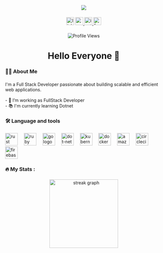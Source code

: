 <div align="center">
 <img src="https://github-readme-activity-graph.vercel.app/graph?username=krishalstha&theme=react-dark" />
</div>

###

<div align="center">
  <img src="https://img.shields.io/static/v1?message=LinkedIn&logo=linkedin&label=&color=0077B5&logoColor=white&labelColor=&style=for-the-badge" height="25" alt="linkedin logo"  />
  
  <a href="https://www.youtube.com/@demoncrist7034" target="_blank">
  <img src="https://img.shields.io/static/v1?message=Youtube&logo=youtube&label=&color=FF0000&logoColor=white&labelColor=&style=for-the-badge" height="25" alt="youtube logo"  />
  </a>
 <a href="https://www.instagram.com/crist_stha" target="_blank">
  <img src="https://img.shields.io/static/v1?message=Instagram&logo=instagram&label=&color=E4405F&logoColor=white&labelColor=&style=for-the-badge" height="25" alt="instagram logo" />
</a>
<a href="https://www.facebook.com/krishal.shrestha.180" target="_blank">
  <img src="https://img.shields.io/static/v1?message=Facebook&logo=facebook&label=&color=1877F2&logoColor=white&labelColor=&style=for-the-badge" height="25" alt="facebook logo" />
</a>


</div>

###

<div align="center">
  <img src="https://komarev.com/ghpvc/?username=krishalstha&label=Profile%20Views&color=blue&style=flat" alt="Profile Views" />
</div>


###

<h1 align="center">Hello Everyone 👋</h1>

###

<h3 align="left">👩‍💻  About Me</h3>

###

<p align="left">I'm a Full Stack Developer passionate about building scalable and efficient web applications.<br><br>- 🔭 I’m working as FullStack Developer<br>- 📚 I'm currently learning Dotnet<br></p>

###

<h3 align="left">🛠 Language and tools</h3>

###

<div align="left">
  <img src="https://cdn.jsdelivr.net/gh/devicons/devicon/icons/html5/html5-original.svg" height="40" alt="rust logo"  />
  <img width="12" />
  <img src="https://cdn.jsdelivr.net/gh/devicons/devicon/icons/css3/css3-original.svg" height="40" alt="ruby logo"  />
  <img width="12" />
   <img src="https://cdn.jsdelivr.net/gh/devicons/devicon/icons/typescript/typescript-original.svg" height="40" alt="go logo"  />
  <img width="12" />
  <img src="https://cdn.jsdelivr.net/gh/devicons/devicon/icons/dot-net/dot-net-plain-wordmark.svg" height="40" alt="dot-net logo"  />
   <img width="12" />
  <img src="https://cdn.jsdelivr.net/gh/devicons/devicon/icons/mysql/mysql-original.svg" height="40" alt="kubernetes logo"  />
  <img width="12" />
  <img src="https://cdn.jsdelivr.net/gh/devicons/devicon/icons/csharp/csharp-original.svg" height="40" alt="docker logo"  />
  <img width="12" />
  <img src="https://cdn.jsdelivr.net/gh/devicons/devicon/icons/flutter/flutter-original.svg" height="40" alt="amazonwebservices logo"  />
  <img width="12" />
  <img src="https://cdn.jsdelivr.net/gh/devicons/devicon/icons/dart/dart-original.svg" height="40" alt="circleci logo"  />
 <img width="12" />
  <img src="https://cdn.jsdelivr.net/gh/devicons/devicon/icons/firebase/firebase-plain-wordmark.svg" height="40" alt="firebase logo"  />
</div>

###

<h3 align="left">🔥 My Stats :</h3>

###

<div align="center">
  <img src="https://streak-stats.demolab.com?user=krishalstha&locale=en&mode=daily&theme=dark&hide_border=false&border_radius=5&order=3" height="220" alt="streak graph" />
</div>


###
